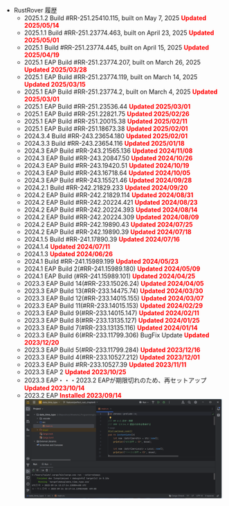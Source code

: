 - RustRover 履歴
  - 2025.1.2 Build #RR-251.25410.115, built on May 7, 2025 <span style="color: red;">**Updated 2025/05/14**</span>
  - 2025.1.1 Build #RR-251.23774.463, built on April 23, 2025 <span style="color: red;">**Updated 2025/05/01**</span>
  - 2025.1 Build #RR-251.23774.445, built on April 15, 2025 <span style="color: red;">**Updated 2025/04/19**</span>
  - 2025.1 EAP Build #RR-251.23774.207, built on March 26, 2025 <span style="color: red;">**Updated 2025/03/28**</span>
  - 2025.1 EAP Build #RR-251.23774.119, built on March 14, 2025 <span style="color: red;">**Updated 2025/03/15**</span>
  - 2025.1 EAP Build #RR-251.23774.2, built on March 4, 2025 <span style="color: red;">**Updated 2025/03/01**</span>
  - 2025.1 EAP Build #RR-251.23536.44 <span style="color: red;">**Updated 2025/03/01**</span>
  - 2025.1 EAP Build #RR-251.22821.75 <span style="color: red;">**Updated 2025/02/26**</span>
  - 2025.1 EAP Build #RR-251.20015.38 <span style="color: red;">**Updated 2025/02/11**</span>
  - 2025.1 EAP Build #RR-251.18673.38 <span style="color: red;">**Updated 2025/02/01**</span>
  - 2024.3.4 Build #RR-243.23654.180 <span style="color: red;">**Updated 2025/02/01**</span>
  - 2024.3.3 Build #RR-243.23654.116 <span style="color: red;">**Updated 2025/01/18**</span>
  - 2024.3 EAP Build #RR-243.21565.136 <span style="color: red;">**Updated 2024/11/08**</span>
  - 2024.3 EAP Build #RR-243.20847.50 <span style="color: red;">**Updated 2024/10/26**</span>
  - 2024.3 EAP Build #RR-243.19420.51 <span style="color: red;">**Updated 2024/10/19**</span>
  - 2024.3 EAP Build #RR-243.16718.64 <span style="color: red;">**Updated 2024/10/05**</span>
  - 2024.3 EAP Build #RR-243.15521.46 <span style="color: red;">**Updated 2024/09/28**</span>
  - 2024.2.1 Build #RR-242.21829.233 <span style="color: red;">**Updated 2024/09/20**</span>
  - 2024.2 EAP Build #RR-242.21829.114 <span style="color: red;">**Updated 2024/08/31**</span>
  - 2024.2 EAP Build #RR-242.20224.421 <span style="color: red;">**Updated 2024/08/23**</span>
  - 2024.2 EAP Build #RR-242.20224.393 <span style="color: red;">**Updated 2024/08/14**</span>
  - 2024.2 EAP Build #RR-242.20224.309 <span style="color: red;">**Updated 2024/08/09**</span>
  - 2024.2 EAP Build #RR-242.19890.43 <span style="color: red;">**Updated 2024/07/25**</span>
  - 2024.2 EAP Build #RR-242.19890.39 <span style="color: red;">**Updated 2024/07/18**</span>
  - 2024.1.5 Build #RR-241.17890.39 <span style="color: red;">**Updated 2024/07/16**</span>
  - 2024.1.4 <span style="color: red;">**Updated 2024/07/11**</span>
  - 2024.1.3 <span style="color: red;">**Updated 2024/06/26**</span>
  - 2024.1 Build #RR-241.15989.199 <span style="color: red;">**Updated 2024/05/23**</span>
  - 2024.1 EAP Build 2(#RR-241.15989.180) <span style="color: red;">**Updated 2024/05/09**</span>
  - 2024.1 EAP Build (#RR-241.15989.101) <span style="color: red;">**Updated 2024/04/25**</span>
  - 2023.3 EAP Build 14(#RR-233.15026.24) <span style="color: red;">**Updated 2024/04/05**</span>
  - 2023.3 EAP Build 13(#RR-233.14475.74) <span style="color: red;">**Updated 2024/03/30**</span>
  - 2023.3 EAP Build 12(#RR-233.14015.155) <span style="color: red;">**Updated 2024/03/07**</span>
  - 2023.3 EAP Build 11(#RR-233.14015.153) <span style="color: red;">**Updated 2024/02/29**</span>
  - 2023.3 EAP Build 9(#RR-233.14015.147) <span style="color: red;">**Updated 2024/02/11**</span>
  - 2023.3 EAP Build 8(#RR-233.13135.127) <span style="color: red;">**Updated 2024/01/25**</span>
  - 2023.3 EAP Build 7(#RR-233.13135.116) <span style="color: red;">**Updated 2024/01/14**</span>
  - 2023.3 EAP Build 6(#RR-233.11799.306) BugFix Update <span style="color: red;">**Updated 2023/12/20**</span>
  - 2023.3 EAP Build 5(#RR-233.11799.284) <span style="color: red;">**Updated 2023/12/16**</span>
  - 2023.3 EAP Build 4(#RR-233.10527.212) <span style="color: red;">**Updated 2023/12/01**</span>
  - 2023.3 EAP Build #RR-233.10527.39 <span style="color: red;">**Updated 2023/11/11**</span>
  - 2023.3 EAP 2 <span style="color: red;">**Updated 2023/10/25**</span>
  - 2023.3 EAP・・・2023.2 EAPが期限切れのため、再セットアップ <span style="color: red;">**Updated 2023/10/14**</span>
  - 2023.2 EAP <span style="color: red;">**Installed 2023/09/14**</span>
    ![2023.2 EAP](../images/rust/20230914_RustRover2023.2.png)
